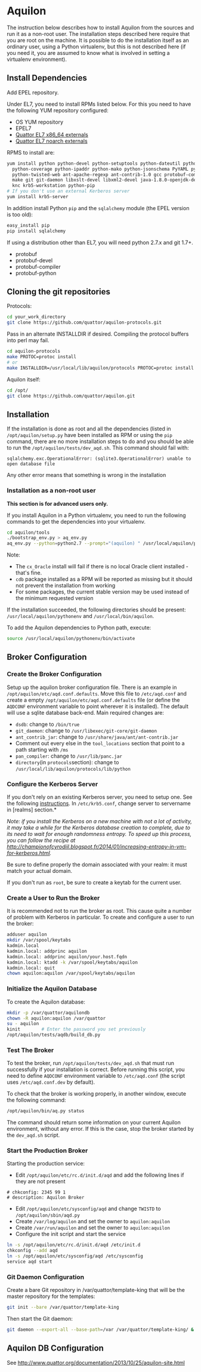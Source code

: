 # Aquilon

The instruction below describes how to install Aquilon from the sources and run it as a non-root user. The
installation steps described here require that you are root on the machine. It is possible to do the
installation itself as an ordinary user, using a Python virtualenv, but this is not described here (if
you need it, you are assumed to know what is involved in setting a virtualenv environment).

## Install Dependencies

Add EPEL repository.

Under EL7, you need to install RPMs listed below. For this you need to have the following YUM repository
configured:
* OS YUM repository
* EPEL7
* [Quattor EL7 x86_64 externals](http://yum.quattor.org/externals/x86_64/el7/)
* [Quattor EL7 noarch externals](http://yum.quattor.org/externals/noarch/el7/)

RPMS to install are:

```bash
yum install python python-devel python-setuptools python-dateutil python-lxml python-psycopg2 \
  python-coverage python-ipaddr python-mako python-jsonschema PyYAML python-cdb python-twisted-runner \
  python-twisted-web ant-apache-regexp ant-contrib-1.0 gcc protobuf-compiler protobuf-python \
  make git git-daemon libxslt-devel libxml2-devel java-1.8.0-openjdk-devel panc \
  knc krb5-workstation python-pip
# If you don't use an external Kerberos server
yum install krb5-server
```

In addition install Python `pip` and the `sqlalchemy` module (the EPEL version is too old):

```bash
easy_install pip
pip install sqlalchemy
```

If using a distribution other than EL7, you will need python 2.7.x and git
1.7+.

* protobuf
* protobuf-devel
* protobuf-compiler
* protobuf-python


## Cloning the git repositories


Protocols:

```bash
cd your_work_directory
git clone https://github.com/quattor/aquilon-protocols.git
```

Pass in an alternate INSTALLDIR if desired.  Compiling the protocol
buffers into perl may fail.

```bash
cd aquilon-protocols
make PROTOC=protoc install
# or
make INSTALLDIR=/usr/local/lib/aquilon/protocols PROTOC=protoc install
```
Aquilon itself:

```bash
cd /opt/
git clone https://github.com/quattor/aquilon.git
```

## Installation

If the installation is done as root and all the dependencies (listed in `/opt/aquilon/setup.py` have been installed
as RPM or using the `pip` command, there are no more installation steps to do and you should be able to run the
`/opt/aquilon/tests/dev_aqd.sh`. This command should fail with:

```
sqlalchemy.exc.OperationalError: (sqlite3.OperationalError) unable to open database file
```

Any other error means that something is wrong in the installation

### Installation as a non-root user

**This section is for advanced users only.**

If you install Aquilon in a Python virtualenv, you need to run the following commands to get the
dependencies into your virtualenv.

```bash
cd aquilon/tools
./bootstrap_env.py > aq_env.py
aq_env.py --python=python2.7 --prompt="(aquilon) " /usr/local/aquilon/pythonenv --system-site-packages
```

Note:

 * The `cx_Oracle` install will fail if there is no local Oracle client installed - that's fine.
 * `cdb` package installed as a RPM will be reported as missing but it should not prevent the installation from working
 * For some packages, the current stable version may be used instead of the minimum requested version

If the installation succeeded, the following directories should be present: `/usr/local/aquilon/pythonenv`
and `/usr/local/bin/aquilon`.

To add the Aquilon dependencies to Python path, execute:
```bash
source /usr/local/aquilon/pythonenv/bin/activate
```

## Broker Configuration


### Create the Broker Configuration

Setup up the aquilon broker configuration file.  There is an example
in `/opt/aquilon/etc/aqd.conf.defaults`.  Move this file to `/etc/aqd.conf`
and create a empty `/opt/aquilon/etc/aqd.conf.defaults` file
(or define the `AQDCONF` environment variable to point wherever it is
installed). The default will use a sqlite database back-end. Main required
changes are:

* `dsdb`: change to `/bin/true`
* `git_daemon`: change to `/usr/libexec/git-core/git-daemon`
* `ant_contrib_jar`: change to `/usr/share/java/ant/ant-contrib.jar`
* Comment out every else in the `tool_locations` section that point to a path
starting with `/ms`
* `pan_compiler`: change to `/usr/lib/panc.jar`
* `directory`(in `protocols`section): change to `/usr/local/lib/aquilon/protocols/lib/python`


### Configure the Kerberos Server

If you don't rely on an existing Kerberos server, you need to setup one. See the
following [instructions](http://tldp.org/HOWTO/Kerberos-Infrastructure-HOWTO/install.html).
In `/etc/krb5.conf`, change server to servername in [realms] section.*

*Note: if you install the Kerberos on a new machine with not a lot of activity, it may take
a while for the Kerberos database creation to complete, due to its need to wait for enough
randomness entropy. To speed up this process, you can follow the recipe at
http://championofcyrodiil.blogspot.fr/2014/01/increasing-entropy-in-vm-for-kerberos.html.*

Be sure to define properly the domain associated with your realm: it must match your actual
domain.

If you don't run as `root`, be sure to create a keytab for the current user.

### Create a User to Run the Broker

It is recommended not to run the broker as root. This cause quite a number of problem with
Kerberos in particular. To create and configure a user to run the broker:

```bash
adduser aquilon
mkdir /var/spool/keytabs
kadmin.local
kadmin.local: addprinc aquilon
kadmin.local: addprinc aquilon/your.host.fqdn
kadmin.local: ktadd -k /var/spool/keytabs/aquilon
kadmin.local: quit
chown aquilon:aquilon /var/spool/keytabs/aquilon
```

### Initialize the Aquilon Database

To create the Aquilon database:

```bash
mkdir -p /var/quattor/aquilondb
chown -R aquilon:aquilon /var/quattor
su - aquilon
kinit        # Enter the password you set previously
/opt/aquilon/tests/aqdb/build_db.py
```

### Test The Broker

To test the broker, run `/opt/aquilon/tests/dev_aqd.sh` that must run successfully if your
installation is correct. Before running this script, you need to define `AQDCONF` environment
variable to `/etc/aqd.conf` (the script uses `/etc/aqd.conf.dev` by default).

To check that the broker is working properly, in another window, execute the
following command:

```bash
/opt/aquilon/bin/aq.py status
```

The command should return some information on your current Aquilon environment, without any error.
If this is the case, stop the broker started by the `dev_aqd.sh` script.


### Start the Production Broker

Starting the production service:

* Edit `/opt/aquilon/etc/rc.d/init.d/aqd` and add the following lines if they are not present

```
# chkconfig: 2345 99 1
# description: Aquilon Broker
```

* Edit `/opt/aquilon/etc/sysconfig/aqd` and change `TWISTD` to `/opt/aquilon/sbin/aqd.py`
* Create `/var/log/aquilon` and set the owner to `aquilon:aquilon`
* Create `/var/run/aquilon` and set the owner to `aquilon:aquilon`
* Configure the init script and start the service
```bash
ln -s /opt/aquilon/etc/rc.d/init.d/aqd /etc/init.d
chkconfig --add aqd
ln -s /opt/aquilon/etc/sysconfig/aqd /etc/sysconfig
service aqd start
```

### Git Daemon Configuration

Create a bare Git repository in /var/quattor/template-king that will be the master repository for
the templates:

```bash
git init --bare /var/quattor/template-king
```

Then start the Git daemon:

```bash
git daemon --export-all --base-path=/var /var/quattor/template-king/ &
```

## Aquilon DB Configuration

See http://www.quattor.org/documentation/2013/10/25/aquilon-site.html